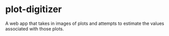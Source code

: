 # plot-digitizer
A web app that takes in images of plots and attempts to estimate the values associated with those plots.
